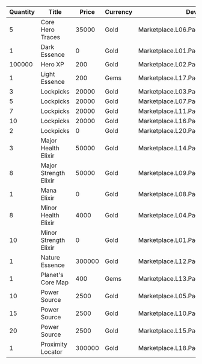 | Quantity | Title | Price | Currency |  Dev Name |
| -------- | ----- | ----- | -------- |  -------- |
| 5 | Core Hero Traces | 35000 | Gold | Marketplace.L06.Page03.Token.18 |
| 1 | Dark Essence | 0 | Gold | Marketplace.L01.Page3.VIP5.FreeBonus.68 |
| 100000 | Hero XP | 200 | Gold | Marketplace.L02.Page03.XP.03 |
| 1 | Light Essence | 200 | Gems | Marketplace.L17.Page03.Shard.21 |
| 3 | Lockpicks | 20000 | Gold | Marketplace.L03.Page03.MapFragments.03 |
| 5 | Lockpicks | 20000 | Gold | Marketplace.L07.Page03.MapFragments.08 |
| 7 | Lockpicks | 20000 | Gold | Marketplace.L11.Page03.TreasureMap.03 |
| 10 | Lockpicks | 20000 | Gold | Marketplace.L16.Page03.TreasureMap.06 |
| 2 | Lockpicks | 0 | Gold | Marketplace.L20.Page03.Free.132 |
| 3 | Major Health Elixir | 50000 | Gold | Marketplace.L14.Page03.ElixirAll.11 |
| 8 | Major Strength Elixir | 50000 | Gold | Marketplace.L09.Page03.MajorElixir.12 |
| 1 | Mana Elixir | 0 | Gold | Marketplace.L08.Page03.Free.36 |
| 8 | Minor Health Elixir | 4000 | Gold | Marketplace.L04.Page03.MinorElixir.10 |
| 10 | Minor Strength Elixir | 0 | Gold | Marketplace.L01.Page03.Free.12 |
| 1 | Nature Essence | 300000 | Gold | Marketplace.L12.Page03.Reagent.24 |
| 1 | Planet's Core Map | 400 | Gems | Marketplace.L13.Page03.MapsMisc.39 |
| 10 | Power Source | 2500 | Gold | Marketplace.L05.Page03.PowerSource.03 |
| 15 | Power Source | 2500 | Gold | Marketplace.L10.Page03.PowerSource.06 |
| 20 | Power Source | 2500 | Gold | Marketplace.L15.Page03.PowerSource.09 |
| 1 | Proximity Locator | 300000 | Gold | Marketplace.L18.Page03.Hero.09 |
